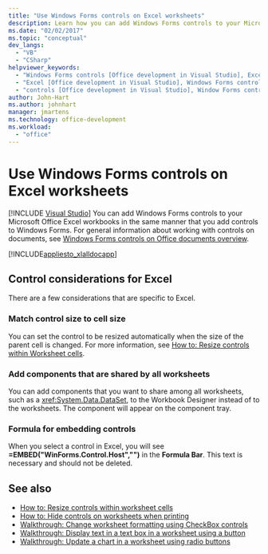 ```yaml
---
title: "Use Windows Forms controls on Excel worksheets"
description: Learn how you can add Windows Forms controls to your Microsoft Excel workbooks in the same manner that you add controls to Windows Forms.
ms.date: "02/02/2017"
ms.topic: "conceptual"
dev_langs:
  - "VB"
  - "CSharp"
helpviewer_keywords:
  - "Windows Forms controls [Office development in Visual Studio], Excel"
  - "Excel [Office development in Visual Studio], Windows Forms controls"
  - "controls [Office development in Visual Studio], Window Forms controls"
author: John-Hart
ms.author: johnhart
manager: jmartens
ms.technology: office-development
ms.workload:
  - "office"
---
```

# Use Windows Forms controls on Excel worksheets

 [!INCLUDE [Visual Studio](~/includes/applies-to-version/vs-windows-only.md)]
  You can add Windows Forms controls to your Microsoft Office Excel workbooks in the same manner that you add controls to Windows Forms. For general information about working with controls on documents, see [Windows Forms controls on Office documents overview](../vsto/windows-forms-controls-on-office-documents-overview.md).

 [!INCLUDE[appliesto_xlalldocapp](../vsto/includes/appliesto-xlalldocapp-md.md)]

## Control considerations for Excel
 There are a few considerations that are specific to Excel.

### Match control size to cell size
 You can set the control to be resized automatically when the size of the parent cell is changed. For more information, see [How to: Resize controls within Worksheet cells](../vsto/how-to-resize-controls-within-worksheet-cells.md).

### Add components that are shared by all worksheets
 You can add components that you want to share among all worksheets, such as a <xref:System.Data.DataSet>, to the Workbook Designer instead of to the worksheets. The component will appear on the component tray.

### Formula for embedding controls
 When you select a control in Excel, you will see **=EMBED("WinForms.Control.Host","")** in the **Formula Bar**. This text is necessary and should not be deleted.

## See also
- [How to: Resize controls within worksheet cells](../vsto/how-to-resize-controls-within-worksheet-cells.md)
- [How to: Hide controls on worksheets when printing](../vsto/how-to-hide-controls-on-worksheets-when-printing.md)
- [Walkthrough: Change worksheet formatting using CheckBox controls](../vsto/walkthrough-changing-worksheet-formatting-using-checkbox-controls.md)
- [Walkthrough: Display text in a text box in a worksheet using a button](../vsto/walkthrough-displaying-text-in-a-text-box-in-a-worksheet-using-a-button.md)
- [Walkthrough: Update a chart in a worksheet using radio buttons](../vsto/walkthrough-updating-a-chart-in-a-worksheet-using-radio-buttons.md)
